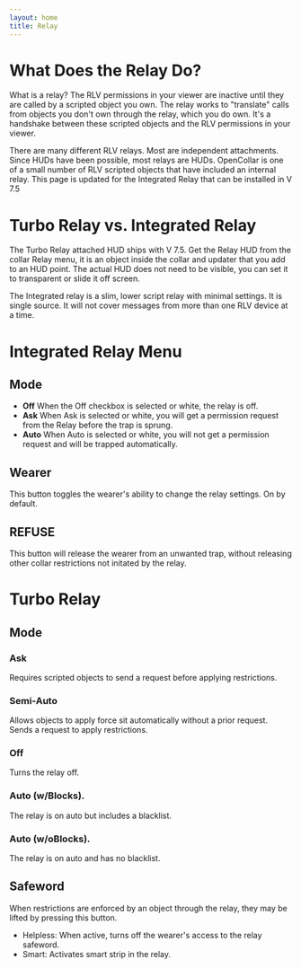 ```yaml
---
layout: home
title: Relay
---
```

# What Does the Relay Do?

What is a relay?  The RLV permissions in your viewer are inactive until they are called by a scripted object you own.  The relay works to "translate" calls from objects you don't own through the relay, which you do own.  It's a handshake between these scripted objects and the RLV permissions in your viewer. 

There are many different RLV relays.  Most are independent attachments.  Since HUDs have been possible, most relays are HUDs.  OpenCollar is one of a small number of RLV scripted objects that have included an internal relay.  This page is updated for the Integrated Relay that can be installed in V 7.5

# Turbo Relay vs. Integrated Relay

The Turbo Relay attached HUD ships with V 7.5.  Get the Relay HUD from the collar Relay menu, it is an object inside the collar and updater that you add to an HUD point.  The actual HUD does not need to be visible, you can set it to transparent or slide it off screen.

The Integrated relay is a slim, lower script relay with minimal settings.  It is single source.  It will not cover messages from more than one RLV device at a time.

# Integrated Relay Menu

## Mode
 - **Off** When the Off checkbox is selected or white, the relay is off.
 - **Ask** When Ask is selected or white, you will get a permission request from the Relay before the trap is sprung.
 - **Auto** When Auto is selected or white, you will not get a permission request and will be trapped automatically.
 
 ## Wearer  
 This button toggles the wearer's ability to change the relay settings.  On by default.  
 ## REFUSE
 This button will release the wearer from an unwanted trap, without releasing other collar restrictions not initated by the relay.
 
# Turbo Relay

## Mode
  
### Ask 
Requires scripted objects to send a request before applying restrictions.   
### Semi-Auto  
Allows objects to apply force sit automatically without a prior request.  Sends a request to apply restrictions.
### Off  
Turns the relay off.  
### Auto (w/Blocks). 
The relay is on auto but includes a blacklist.   
### Auto (w/oBlocks).
The relay is on auto and has no blacklist.

## Safeword  
When restrictions are enforced by an object through the relay, they may be lifted by pressing this button.  
* Helpless:  When active, turns off the wearer's access to the relay safeword.
* Smart: Activates smart strip in the relay.  
